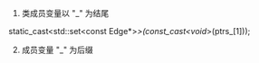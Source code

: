 
1. 类成员变量以 "_" 为结尾

static_cast<std::set<const Edge*>*>(const_cast<void*>(ptrs_[1]));

2. 成员变量 "_" 为后缀
